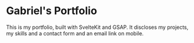 # Gabriel's Portfolio

This is my portfolio, built with SvelteKit and GSAP. It discloses my projects, my skills and a contact form and an email link on mobile.
